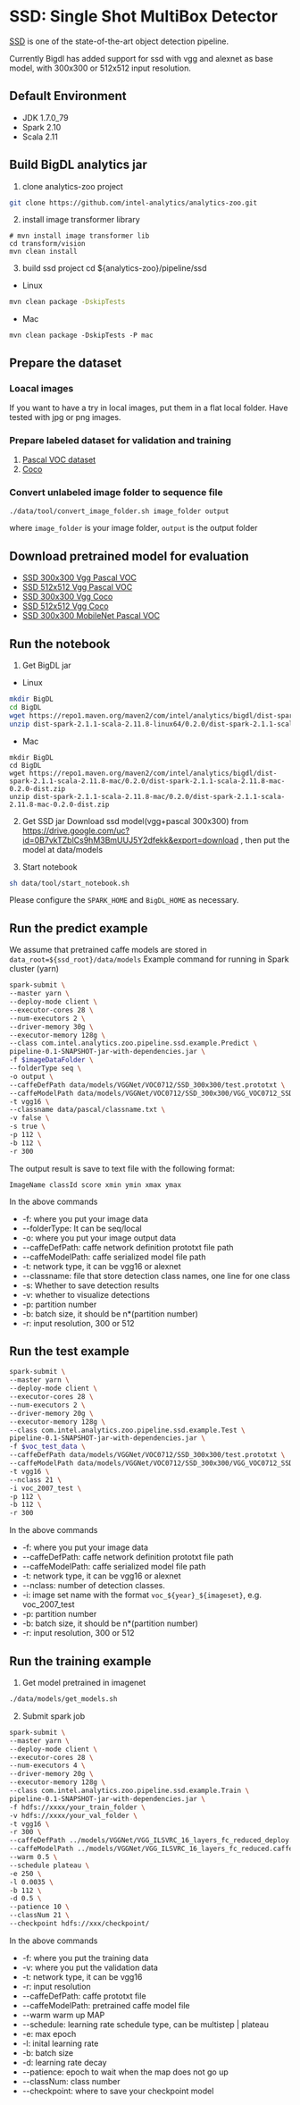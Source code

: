 # SSD: Single Shot MultiBox Detector

[SSD](https://research.google.com/pubs/pub44872.html) is one of the state-of-the-art
 object detection pipeline.

Currently Bigdl has added support for ssd with vgg and alexnet as base model,
with 300x300 or 512x512 input resolution.

## Default Environment
* JDK 1.7.0_79
* Spark 2.10
* Scala 2.11

## Build BigDL analytics jar

1. clone analytics-zoo project
```bash
git clone https://github.com/intel-analytics/analytics-zoo.git
```

2. install image transformer library
```
# mvn install image transformer lib
cd transform/vision
mvn clean install
```

3. build ssd project
cd ${analytics-zoo}/pipeline/ssd
* Linux
```bash
mvn clean package -DskipTests
```
* Mac
```
mvn clean package -DskipTests -P mac
```

## Prepare the dataset

### Loacal images
If you want to have a try in local images, put them in a flat local folder.
Have tested with jpg or png images.

### Prepare labeled dataset for validation and training
1. [Pascal VOC dataset](data/pascal)
2. [Coco](data/coco)

### Convert unlabeled image folder to sequence file
```bash
./data/tool/convert_image_folder.sh image_folder output
```

where ```image_folder``` is your image folder, ```output``` is the output folder

## Download pretrained model for evaluation

* [SSD 300x300 Vgg Pascal VOC](https://s3-ap-southeast-1.amazonaws.com/bigdl-models/ssd/bigdl_ssd_vgg_300x300_voc.model)
* [SSD 512x512 Vgg Pascal VOC](https://s3-ap-southeast-1.amazonaws.com/bigdl-models/ssd/bigdl_ssd_vgg_512x512_voc.model)
* [SSD 300x300 Vgg Coco](https://s3-ap-southeast-1.amazonaws.com/bigdl-models/ssd/bigdl_ssd_vgg_300x300_coco.model)
* [SSD 512x512 Vgg Coco](https://s3-ap-southeast-1.amazonaws.com/bigdl-models/ssd/bigdl_ssd_vgg_512x512_coco.model)
* [SSD 300x300 MobileNet Pascal VOC](https://s3-ap-southeast-1.amazonaws.com/bigdl-models/ssd/bigdl_ssd_mobilenet_300x300_voc.model)

## Run the notebook

1. Get BigDL jar
* Linux
```bash
mkdir BigDL
cd BigDL
wget https://repo1.maven.org/maven2/com/intel/analytics/bigdl/dist-spark-2.1.1-scala-2.11.8-linux64/0.2.0/dist-spark-2.1.1-scala-2.11.8-linux64-0.2.0-dist.zip
unzip dist-spark-2.1.1-scala-2.11.8-linux64/0.2.0/dist-spark-2.1.1-scala-2.11.8-linux64-0.2.0-dist.zip
```
* Mac
```
mkdir BigDL
cd BigDL
wget https://repo1.maven.org/maven2/com/intel/analytics/bigdl/dist-spark-2.1.1-scala-2.11.8-mac/0.2.0/dist-spark-2.1.1-scala-2.11.8-mac-0.2.0-dist.zip
unzip dist-spark-2.1.1-scala-2.11.8-mac/0.2.0/dist-spark-2.1.1-scala-2.11.8-mac-0.2.0-dist.zip
```
2. Get SSD jar
Download ssd model(vgg+pascal 300x300) from https://drive.google.com/uc?id=0B7vkTZblCs9hM3BmUUJ5Y2dfekk&export=download ,
then put the model at data/models

3. Start notebook

```bash
sh data/tool/start_notebook.sh
```
Please configure the ```SPARK_HOME``` and ```BigDL_HOME``` as necessary.


## Run the predict example
We assume that pretrained caffe models are stored in ```data_root=${ssd_root}/data/models```
Example command for running in Spark cluster (yarn)

```bash
spark-submit \
--master yarn \
--deploy-mode client \
--executor-cores 28 \
--num-executors 2 \
--driver-memory 30g \
--executor-memory 128g \
--class com.intel.analytics.zoo.pipeline.ssd.example.Predict \
pipeline-0.1-SNAPSHOT-jar-with-dependencies.jar \
-f $imageDataFolder \
--folderType seq \
-o output \
--caffeDefPath data/models/VGGNet/VOC0712/SSD_300x300/test.prototxt \
--caffeModelPath data/models/VGGNet/VOC0712/SSD_300x300/VGG_VOC0712_SSD_300x300_iter_120000.caffemodel \
-t vgg16 \
--classname data/pascal/classname.txt \
-v false \
-s true \
-p 112 \
-b 112 \
-r 300
```

The output result is save to text file with the following format:

```
ImageName classId score xmin ymin xmax ymax
```

In the above commands

* -f: where you put your image data
* --folderType: It can be seq/local
* -o: where you put your image output data
* --caffeDefPath: caffe network definition prototxt file path
* --caffeModelPath: caffe serialized model file path
* -t: network type, it can be vgg16 or alexnet
* --classname: file that store detection class names, one line for one class
* -s: Whether to save detection results
* -v: whether to visualize detections
* -p: partition number
* -b: batch size, it should be n*(partition number)
* -r: input resolution, 300 or 512

## Run the test example

```bash
spark-submit \
--master yarn \
--deploy-mode client \
--executor-cores 28 \
--num-executors 2 \
--driver-memory 20g \
--executor-memory 128g \
--class com.intel.analytics.zoo.pipeline.ssd.example.Test \
pipeline-0.1-SNAPSHOT-jar-with-dependencies.jar \
-f $voc_test_data \
--caffeDefPath data/models/VGGNet/VOC0712/SSD_300x300/test.prototxt \
--caffeModelPath data/models/VGGNet/VOC0712/SSD_300x300/VGG_VOC0712_SSD_300x300_iter_120000.caffemodel \
-t vgg16 \
--nclass 21 \
-i voc_2007_test \
-p 112 \
-b 112 \
-r 300
```

In the above commands

* -f: where you put your image data
* --caffeDefPath: caffe network definition prototxt file path
* --caffeModelPath: caffe serialized model file path
* -t: network type, it can be vgg16 or alexnet
* --nclass: number of detection classes.
* -i: image set name with the format ```voc_${year}_${imageset}```, e.g. voc_2007_test
* -p: partition number
* -b: batch size, it should be n*(partition number)
* -r: input resolution, 300 or 512

## Run the training example
1. Get model pretrained in imagenet
```bash
./data/models/get_models.sh
```

2. Submit spark job
```bash
spark-submit \
--master yarn \
--deploy-mode client \
--executor-cores 28 \
--num-executors 4 \
--driver-memory 20g \
--executor-memory 128g \
--class com.intel.analytics.zoo.pipeline.ssd.example.Train \
pipeline-0.1-SNAPSHOT-jar-with-dependencies.jar \
-f hdfs://xxxx/your_train_folder \
-v hdfs://xxxx/your_val_folder \
-t vgg16 \
-r 300 \
--caffeDefPath ../models/VGGNet/VGG_ILSVRC_16_layers_fc_reduced_deploy.prototxt.txt \
--caffeModelPath ../models/VGGNet/VGG_ILSVRC_16_layers_fc_reduced.caffemodel \
--warm 0.5 \
--schedule plateau \
-e 250 \
-l 0.0035 \
-b 112 \
-d 0.5 \
--patience 10 \
--classNum 21 \
--checkpoint hdfs://xxx/checkpoint/
```
In the above commands

* -f: where you put the training data
* -v: where you put the validation data
* -t: network type, it can be vgg16
* -r: input resolution
* --caffeDefPath: caffe prototxt file
* --caffeModelPath: pretrained caffe model file
* --warm warm up MAP
* --schedule: learning rate schedule type, can be multistep | plateau
* -e: max epoch
* -l: inital learning rate
* -b: batch size
* -d: learning rate decay
* --patience: epoch to wait when the map does not go up
* --classNum: class number
* --checkpoint: where to save your checkpoint model
